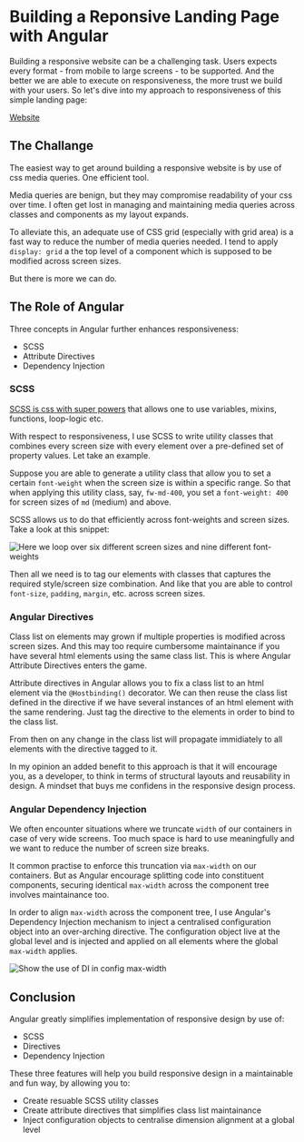 # Building a Reponsive Landing Page with Angular

Building a responsive website can be a challenging task. Users expects every format - from mobile to large screens - to be supported. And the better we are able to execute on responsiveness, the more trust we build with your users. So let's dive into my approach to responsiveness of this simple landing page:

[Website](https://atrib-landing-page.netlify.app)

## The Challange

The easiest way to get around building a responsive website is by use of css media queries. One efficient tool.

Media queries are benign, but they may compromise readability of your css over time. I often get lost in managing and maintaining media queries across classes and components as my layout expands.

To alleviate this, an adequate use of CSS grid (especially with grid area) is a fast way to reduce the number of media queries needed. I tend to apply `display: grid` a the top level of a component which is supposed to be modified across screen sizes.

But there is more we can do.

## The Role of Angular

Three concepts in Angular further enhances responsiveness:

- SCSS
- Attribute Directives
- Dependency Injection

### SCSS

[SCSS is css with super powers](https://sass-lang.com/) that allows one to use variables, mixins, functions, loop-logic etc.

With respect to responsiveness, I use SCSS to write utility classes that combines every screen size with every element over a pre-defined set of property values. Let take an example.

Suppose you are able to generate a utility class that allow you to set a certain `font-weight` when the screen size is within a specific range. So that when applying this utility class, say, `fw-md-400`, you set a `font-weight: 400` for screen sizes of `md` (medium) and above.

SCSS allows us to do that efficiently across font-weights and screen sizes. Take a look at this snippet:

![Here we loop over six different screen sizes and nine different font-weights](https://atrib-landing-page.netlify.app/assets/readme/scss.png)

Then all we need is to tag our elements with classes that captures the required style/screen size combination. And like that you are able to control `font-size`,
`padding`, `margin`, etc. across screen sizes.

### Angular Directives

Class list on elements may grown if multiple properties is modified across screen sizes. And this may too require cumbersome maintainance if you have several html elements using the same class list. This is where Angular Attribute Directives enters the game.

Attribute directives in Angular allows you to fix a class list to an html element via the `@Hostbinding()` decorator. We can then reuse the class list defined in the directive if we have several instances of an html element with the same rendering. Just tag the directive to the elements in order to bind to the class list.

From then on any change in the class list will propagate immidiately to all elements with the directive tagged to it.

In my opinion an added benefit to this approach is that it will encourage you, as a developer, to think in terms of structural layouts and reusability in design. A mindset that buys me confidens in the responsive design process.

### Angular Dependency Injection

We often encounter situations where we truncate `width` of our containers in case of very wide screens. Too much space is hard to use meaningfully and we want to reduce the number of screen size breaks.

It common practise to enforce this truncation via `max-width` on our containers.
But as Angular encourage splitting code into constituent components, securing identical `max-width` across the component tree involves maintainance too.

In order to align `max-width` across the component tree, I use Angular's Dependency Injection mechanism to inject a centralised configuration object into an over-arching directive. The configuration object live at the global level and is injected and applied on all elements where the global `max-width` applies.

![Show the use of DI in config max-width](https://atrib-landing-page.netlify.app/assets/readme/DI.png)

## Conclusion

Angular greatly simplifies implementation of responsive design by use of:

- SCSS
- Directives
- Dependency Injection

These three features will help you build responsive design in a maintainable and fun way, by allowing you to:

- Create resuable SCSS utility classes
- Create attribute directives that simplifies class list maintainance
- Inject configuration objects to centralise dimension alignment at a global level

